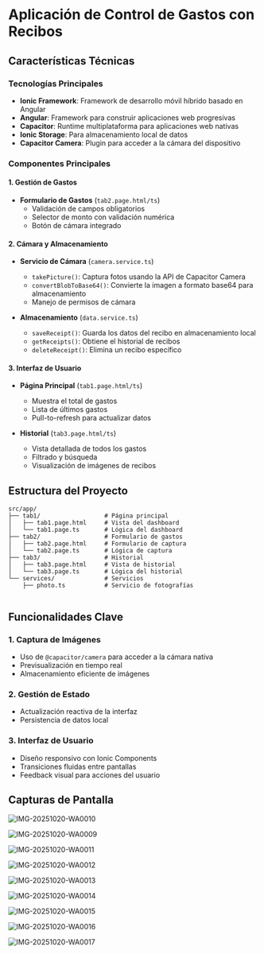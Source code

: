# Aplicación de Control de Gastos con Recibos

## Características Técnicas

### Tecnologías Principales
- **Ionic Framework**: Framework de desarrollo móvil híbrido basado en Angular
- **Angular**: Framework para construir aplicaciones web progresivas
- **Capacitor**: Runtime multiplataforma para aplicaciones web nativas
- **Ionic Storage**: Para almacenamiento local de datos
- **Capacitor Camera**: Plugin para acceder a la cámara del dispositivo

### Componentes Principales

#### 1. Gestión de Gastos
- **Formulario de Gastos** (`tab2.page.html/ts`)
  - Validación de campos obligatorios
  - Selector de monto con validación numérica
  - Botón de cámara integrado

#### 2. Cámara y Almacenamiento
- **Servicio de Cámara** (`camera.service.ts`)
  - `takePicture()`: Captura fotos usando la API de Capacitor Camera
  - `convertBlobToBase64()`: Convierte la imagen a formato base64 para almacenamiento
  - Manejo de permisos de cámara

- **Almacenamiento** (`data.service.ts`)
  - `saveReceipt()`: Guarda los datos del recibo en almacenamiento local
  - `getReceipts()`: Obtiene el historial de recibos
  - `deleteReceipt()`: Elimina un recibo específico

#### 3. Interfaz de Usuario
- **Página Principal** (`tab1.page.html/ts`)
  - Muestra el total de gastos
  - Lista de últimos gastos
  - Pull-to-refresh para actualizar datos

- **Historial** (`tab3.page.html/ts`)
  - Vista detallada de todos los gastos
  - Filtrado y búsqueda
  - Visualización de imágenes de recibos

## Estructura del Proyecto

```
src/app/
├── tab1/                  # Página principal
│   ├── tab1.page.html     # Vista del dashboard
│   └── tab1.page.ts       # Lógica del dashboard
├── tab2/                  # Formulario de gastos
│   ├── tab2.page.html     # Formulario de captura
│   └── tab2.page.ts       # Lógica de captura
├── tab3/                  # Historial
│   ├── tab3.page.html     # Vista de historial
│   └── tab3.page.ts       # Lógica del historial
└── services/              # Servicios
    ├── photo.ts           # Servicio de fotografías
    
```

## Funcionalidades Clave

### 1. Captura de Imágenes
- Uso de `@capacitor/camera` para acceder a la cámara nativa
- Previsualización en tiempo real
- Almacenamiento eficiente de imágenes

### 2. Gestión de Estado
- Actualización reactiva de la interfaz
- Persistencia de datos local

### 3. Interfaz de Usuario
- Diseño responsivo con Ionic Components
- Transiciones fluidas entre pantallas
- Feedback visual para acciones del usuario

## Capturas de Pantalla

![IMG-20251020-WA0010](https://github.com/user-attachments/assets/5c0cf80f-a66f-4e41-a888-81eae8319738)

![IMG-20251020-WA0009](https://github.com/user-attachments/assets/3f2e87ec-24f4-4082-8d03-9092f3933b2d)

![IMG-20251020-WA0011](https://github.com/user-attachments/assets/a4323b34-df55-4b0e-9435-a92db9d8ac18)

![IMG-20251020-WA0012](https://github.com/user-attachments/assets/ef635b2c-33c2-4faa-9ff6-aed204f656e5)

![IMG-20251020-WA0013](https://github.com/user-attachments/assets/5b8372b6-497b-4e9e-bf44-cbbbfe59e6d2)

![IMG-20251020-WA0014](https://github.com/user-attachments/assets/72df663d-c746-4fb2-a9c2-46eb7219c945)

![IMG-20251020-WA0015](https://github.com/user-attachments/assets/57857588-7a9d-4510-a179-d22f64a22aaf)

![IMG-20251020-WA0016](https://github.com/user-attachments/assets/928d2b6f-902f-451e-92a5-8e04687615b2)

![IMG-20251020-WA0017](https://github.com/user-attachments/assets/d3591336-4e14-4753-bb32-c29d9260e8d3)
